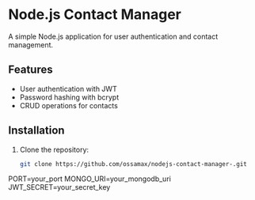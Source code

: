 # Node.js Contact Manager

A simple Node.js application for user authentication and contact management.

## Features

- User authentication with JWT
- Password hashing with bcrypt
- CRUD operations for contacts

## Installation

1. Clone the repository:
   ```bash
   git clone https://github.com/ossamax/nodejs-contact-manager-.git

PORT=your_port
MONGO_URI=your_mongodb_uri
JWT_SECRET=your_secret_key
